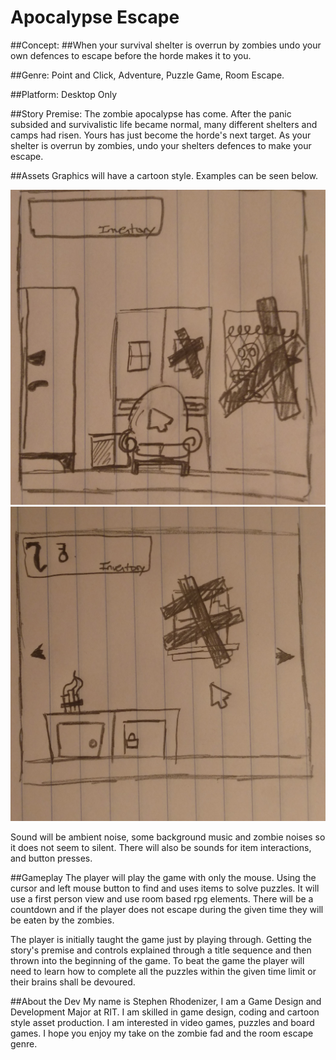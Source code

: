 # Apocalypse Escape

##Concept:
##When your survival shelter is overrun by zombies undo your own defences to escape before the horde makes it to you.

##Genre: Point and Click, Adventure, Puzzle Game, Room Escape.

##Platform: Desktop Only

##Story Premise:
The zombie apocalypse has come. After the panic subsided and survivalistic life became normal, many different shelters and camps had risen. Yours has just become the horde's next target. As your shelter is overrun by zombies, undo your shelters defences to make your escape.

##Assets
Graphics will have a cartoon style.
Examples can be seen below.

<img alt="screenshot 1" src="1Screen.jpg">
<img alt="screenshot 2" src="2Screen.jpg">

Sound will be ambient noise, some background music and zombie noises so it does not seem to silent. There will also be sounds for item interactions, and button presses.

##Gameplay
The player will play the game with only the mouse. Using the cursor and left mouse button to find and uses items to solve puzzles. It will use a first person view and use room based rpg elements. There will be a countdown and if the player does not escape during the given time they will be eaten by the zombies.

The player is initially taught the game just by playing through. Getting the story's premise and controls explained through a title sequence and then thrown into the beginning of the game.
To beat the game the player will need to learn how to complete all the puzzles within the given time limit or their brains shall be devoured.

##About the Dev
My name is Stephen Rhodenizer, I am a Game Design and Development Major at RIT. I am skilled in game design, coding and cartoon style asset production. I am interested in video games, puzzles and board games. I hope you enjoy my take on the zombie fad and the room escape genre.